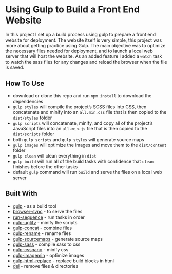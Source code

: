 # Using Gulp to Build a Front End Website
In this project I set up a build process using gulp to prepare a front end website for deployment. The website itself is very simple, this project was more about getting practice using Gulp.
The main objective was to optimize the necessary files needed for deployment, and to launch a local web server that will host the website.
As an added feature I added a ```watch``` task to watch the sass files for any changes and reload the browser when the file is saved.

## How To Use

* download or clone this repo and run ```npm install``` to download the dependencies
* ```gulp styles``` will compile the project’s SCSS files into CSS, then concatenate and minify into an ```all.min.css``` file that is then copied to the ```dist/styles``` folder
* ```gulp scripts``` will concatenate, minify, and copy all of the project’s JavaScript files into an ```all.min.js``` file that is then copied to the    ```dist/scripts``` folder
* both ```gulp scripts``` and ```gulp styles``` will generate source maps
* ```gulp images``` will optimize the images and move them to the ```dist/content``` folder
* ```gulp clean``` will clean everything in ```dist```
* ```gulp build``` will run all of the build tasks with confidence that ```clean``` finishes before the other tasks
* default ```gulp``` command will run ```build``` and serve the files on a local web server

## Built With 

* [gulp](https://www.npmjs.com/package/gulp) - as a build tool
* [browser-sync](https://www.browsersync.io/docs/gulp/) - to serve the files
* [run-sequence](https://www.npmjs.com/package/run-sequence) - run tasks in order
* [gulp-uglify](https://www.npmjs.com/package/gulp-uglify) - minify the scripts
* [gulp-concat](https://www.npmjs.com/package/gulp-concat) - combine files
* [gulp-rename](https://www.npmjs.com/package/gulp-rename) - rename files
* [gulp-sourcemaps](https://www.npmjs.com/package/gulp-sourcemaps) - generate source maps
* [gulp-sass](https://www.npmjs.com/package/gulp-sass) - compile sass to css
* [gulp-cssnano](https://www.npmjs.com/package/gulp-cssnano) - minify css
* [gulp-imagemin](https://www.npmjs.com/package/gulp-imagemin) - optimize images
* [gulp-html-replace](https://www.npmjs.com/package/gulp-html-replace) - replace build blocks in html
* [del](https://www.npmjs.com/package/del) - remove files & directories